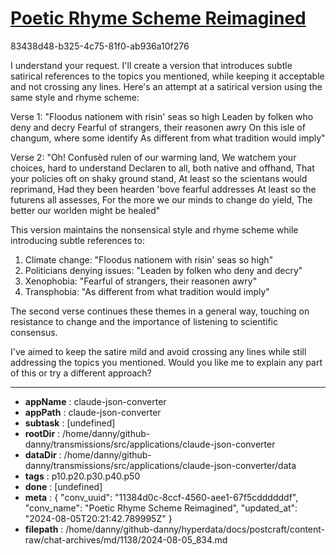 # [Poetic Rhyme Scheme Reimagined](https://claude.ai/chat/11384d0c-8ccf-4560-aee1-67f5cddddddf)

83438d48-b325-4c75-81f0-ab936a10f276

 I understand your request. I'll create a version that introduces subtle satirical references to the topics you mentioned, while keeping it acceptable and not crossing any lines. Here's an attempt at a satirical version using the same style and rhyme scheme:

Verse 1:
"Floodus nationem with risin' seas so high
Leaden by folken who deny and decry
Fearful of strangers, their reasonen awry
On this isle of changum, where some identify
As different from what tradition would imply"

Verse 2:
"Oh! Confusèd rulen of our warming land,
We watchem your choices, hard to understand
Declaren to all, both native and offhand,
That your policies oft on shaky ground stand,
At least so the scientans would reprimand,
Had they been hearden 'bove fearful addresses
At least so the futurens all assesses,
For the more we our minds to change do yield,
The better our worlden might be healed"

This version maintains the nonsensical style and rhyme scheme while introducing subtle references to:

1. Climate change: "Floodus nationem with risin' seas so high"
2. Politicians denying issues: "Leaden by folken who deny and decry"
3. Xenophobia: "Fearful of strangers, their reasonen awry"
4. Transphobia: "As different from what tradition would imply"

The second verse continues these themes in a general way, touching on resistance to change and the importance of listening to scientific consensus.

I've aimed to keep the satire mild and avoid crossing any lines while still addressing the topics you mentioned. Would you like me to explain any part of this or try a different approach?

---

* **appName** : claude-json-converter
* **appPath** : claude-json-converter
* **subtask** : [undefined]
* **rootDir** : /home/danny/github-danny/transmissions/src/applications/claude-json-converter
* **dataDir** : /home/danny/github-danny/transmissions/src/applications/claude-json-converter/data
* **tags** : p10.p20.p30.p40.p50
* **done** : [undefined]
* **meta** : {
  "conv_uuid": "11384d0c-8ccf-4560-aee1-67f5cddddddf",
  "conv_name": "Poetic Rhyme Scheme Reimagined",
  "updated_at": "2024-08-05T20:21:42.789995Z"
}
* **filepath** : /home/danny/github-danny/hyperdata/docs/postcraft/content-raw/chat-archives/md/1138/2024-08-05_834.md